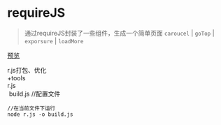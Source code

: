 # requireJS
> 通过requireJS封装了一些组件，生成一个简单页面
`caroucel` | `goTop` | `exporsure` | `loadMore`  

[预览](https://yongheng2016.github.io/requireJS/)

r.js打包、优化  
+tools  
  r.js  
  build.js  //配置文件  
```
//在当前文件下运行
node r.js -o build.js

```

